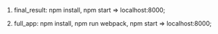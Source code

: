 1. final_result: npm install, npm start => localhost:8000;

2. full_app: npm install, npm run webpack, npm start => localhost:8000;
